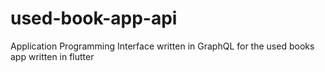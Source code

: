 # used-book-app-api
Application Programming Interface written in GraphQL for the used books app written in flutter

